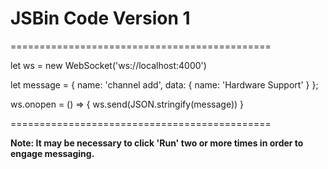 # JSBin Code Version 1

=============================================

let ws = new WebSocket('ws://localhost:4000')

let message = {
  name: 'channel add',
  data: {
    name: 'Hardware Support'
  }
};

ws.onopen = () => {
  ws.send(JSON.stringify(message))
}

=============================================

__Note: It may be necessary to click 'Run' two
or more times in order to engage messaging.__